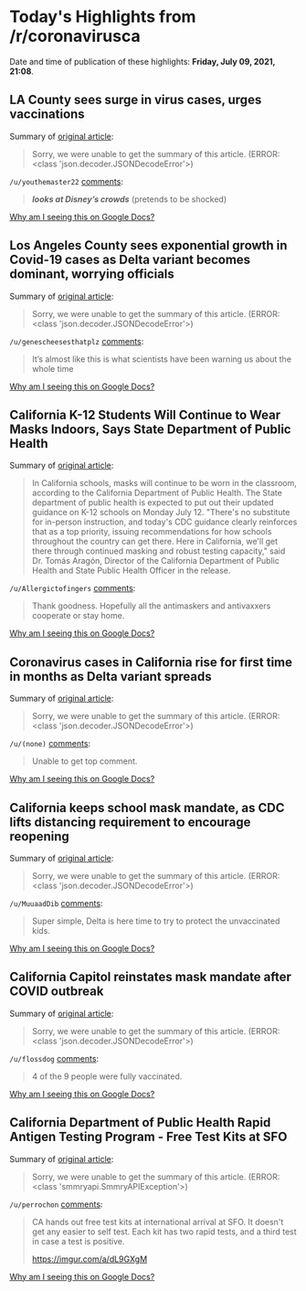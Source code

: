 # Today's Highlights from /r/coronavirusca

Date and time of publication of these highlights: **Friday, July 09, 2021, 21:08**.

## LA County sees surge in virus cases, urges vaccinations

Summary of [original article](https://www.sfgate.com/news/article/LA-County-sees-surge-in-virus-cases-urges-16291079.php):

> Sorry, we were unable to get the summary of this article. (ERROR: <class 'json.decoder.JSONDecodeError'>)

`/u/youthemaster22` [comments](https://www.reddit.com/r/CoronavirusCA/comments/ocyxys/la_county_sees_surge_in_virus_cases_urges/):

> ***looks at Disney’s crowds*** (pretends to be shocked)

[Why am I seeing this on Google Docs?](https://docs.google.com/document/d/1Dc6We63vOXIZsc0op-Bt4abqkYjXzOigalQqFxmvvbM/edit?usp=sharing)

## Los Angeles County sees exponential growth in Covid-19 cases as Delta variant becomes dominant, worrying officials

Summary of [original article](https://www.cnn.com/2021/07/09/health/us-coronavirus-friday/index.html):

> Sorry, we were unable to get the summary of this article. (ERROR: <class 'json.decoder.JSONDecodeError'>)

`/u/genescheesesthatplz` [comments](https://www.reddit.com/r/CoronavirusCA/comments/ogyale/los_angeles_county_sees_exponential_growth_in/):

> It’s almost like this is what scientists have been warning us about the whole time

[Why am I seeing this on Google Docs?](https://docs.google.com/document/d/1Dc6We63vOXIZsc0op-Bt4abqkYjXzOigalQqFxmvvbM/edit?usp=sharing)

## California K-12 Students Will Continue to Wear Masks Indoors, Says State Department of Public Health

Summary of [original article](https://voiceofoc.org/2021/07/california-k-12-students-will-continue-to-wear-masks-indoors-says-state-department-of-public-health/):

> In California schools, masks will continue to be worn in the classroom, according to the California Department of Public Health. The State department of public health is expected to put out their updated guidance on K-12 schools on Monday July 12. "There's no substitute for in-person instruction, and today's CDC guidance clearly reinforces that as a top priority, issuing recommendations for how schools throughout the country can get there. Here in California, we'll get there through continued masking and robust testing capacity," said Dr. Tomás Aragón, Director of the California Department of Public Health and State Public Health Officer in the release.

`/u/Allergictofingers` [comments](https://www.reddit.com/r/CoronavirusCA/comments/oh4kz5/california_k12_students_will_continue_to_wear/):

> Thank goodness. Hopefully all the antimaskers and antivaxxers cooperate or stay home.

[Why am I seeing this on Google Docs?](https://docs.google.com/document/d/1Dc6We63vOXIZsc0op-Bt4abqkYjXzOigalQqFxmvvbM/edit?usp=sharing)

## Coronavirus cases in California rise for first time in months as Delta variant spreads

Summary of [original article](https://www.latimes.com/california/story/2021-07-08/coronavirus-cases-in-california-rise-for-first-time-in-months-as-delta-variant-spreads):

> Sorry, we were unable to get the summary of this article. (ERROR: <class 'json.decoder.JSONDecodeError'>)

`/u/(none)` [comments](https://www.reddit.com/r/CoronavirusCA/comments/oh6hoy/coronavirus_cases_in_california_rise_for_first/):

> Unable to get top comment.

[Why am I seeing this on Google Docs?](https://docs.google.com/document/d/1Dc6We63vOXIZsc0op-Bt4abqkYjXzOigalQqFxmvvbM/edit?usp=sharing)

## California keeps school mask mandate, as CDC lifts distancing requirement to encourage reopening

Summary of [original article](https://www.sfchronicle.com/bayarea/article/Returning-schools-to-in-person-learning-is-16304215.php):

> Sorry, we were unable to get the summary of this article. (ERROR: <class 'json.decoder.JSONDecodeError'>)

`/u/MuuaadDib` [comments](https://www.reddit.com/r/CoronavirusCA/comments/oh2a95/california_keeps_school_mask_mandate_as_cdc_lifts/):

> Super simple, Delta is here time to try to protect the unvaccinated kids.

[Why am I seeing this on Google Docs?](https://docs.google.com/document/d/1Dc6We63vOXIZsc0op-Bt4abqkYjXzOigalQqFxmvvbM/edit?usp=sharing)

## California Capitol reinstates mask mandate after COVID outbreak

Summary of [original article](https://www.sfchronicle.com/health/article/California-Capitol-reinstates-mask-mandate-after-16299418.php#photo-21170296):

> Sorry, we were unable to get the summary of this article. (ERROR: <class 'json.decoder.JSONDecodeError'>)

`/u/flossdog` [comments](https://www.reddit.com/r/CoronavirusCA/comments/ofxuvl/california_capitol_reinstates_mask_mandate_after/):

> 4 of the 9 people were fully vaccinated.

[Why am I seeing this on Google Docs?](https://docs.google.com/document/d/1Dc6We63vOXIZsc0op-Bt4abqkYjXzOigalQqFxmvvbM/edit?usp=sharing)

## California Department of Public Health Rapid Antigen Testing Program - Free Test Kits at SFO

Summary of [original article](https://my.primary.health/r/flysfo?registration_type=traveler):

> Sorry, we were unable to get the summary of this article. (ERROR: <class 'smmryapi.SmmryAPIException'>)

`/u/perrochon` [comments](https://www.reddit.com/r/CoronavirusCA/comments/ofvw01/california_department_of_public_health_rapid/):

> CA hands out free test kits at international arrival at SFO. It doesn't get any easier to self test. Each kit has two rapid tests, and a third test in case a test is positive. 
> 
> https://imgur.com/a/dL9GXgM

[Why am I seeing this on Google Docs?](https://docs.google.com/document/d/1Dc6We63vOXIZsc0op-Bt4abqkYjXzOigalQqFxmvvbM/edit?usp=sharing)

